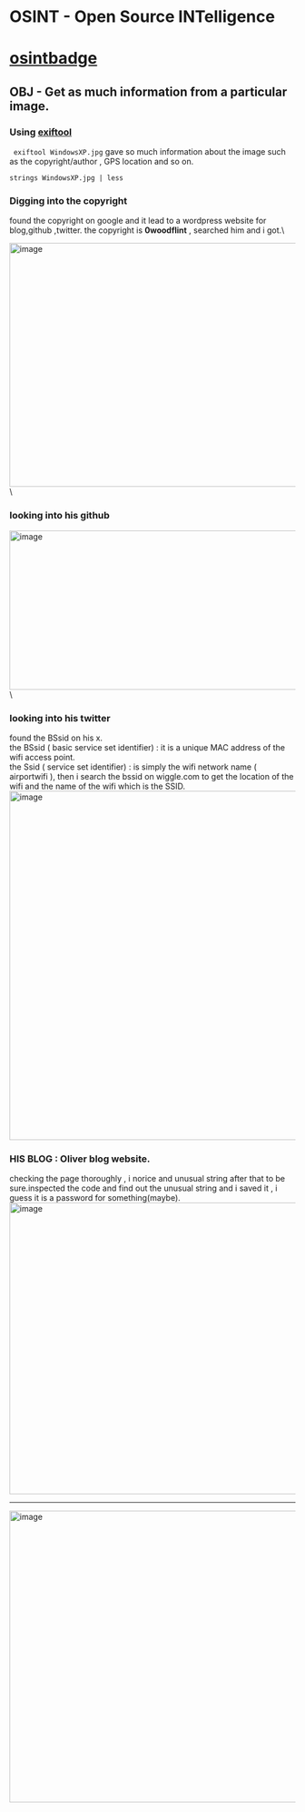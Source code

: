 # OSINT - Open Source INTelligence
# [osintbadge](https://tryhackme.com/ixDamien/badges/ohsint)
## OBJ - Get as much information from a particular image.


### Using [exiftool](https://github.com/exiftool/exiftool#)
``` exiftool WindowsXP.jpg``` 
gave so much information about the image such as the copyright/author , GPS location and so on.

``` strings WindowsXP.jpg | less ```
### Digging into the copyright
found the copyright on google and it lead to a wordpress website for blog,github ,twitter.
the copyright is **0woodflint**  , searched him and i got.\

<img width="691" height="429" alt="image" src="https://github.com/user-attachments/assets/2954a1d7-65b4-476a-bff8-66feef3f2e80" />\

### looking into his github 
<img width="577" height="280" alt="image" src="https://github.com/user-attachments/assets/3a48e800-8552-4e74-80c8-bbb7ee941c4e" />\

### looking into his twitter 
found the BSsid on his x.  
the BSsid ( basic service set identifier) : it is a unique MAC address of the wifi access point.  
the Ssid ( service set identifier) : is simply the wifi network name ( airportwifi ), then i search the bssid on wiggle.com to get the location of the wifi and the name of the wifi which is the SSID.  
<img width="602" height="614" alt="image" src="https://github.com/user-attachments/assets/f0ca8d7d-3cb6-4c69-9305-de441c86f904" />



### HIS BLOG : Oliver blog website. 
checking the page thoroughly , i norice and unusual string after that to be sure.inspected the code and find out the unusual string and i saved it , i guess it is a password for something(maybe).
<img width="846" height="513" alt="image" src="https://github.com/user-attachments/assets/fc63d193-d333-41d9-88e7-4659affd420e" />
________________________________________________________________________________________________________
<img width="846" height="513" alt="image" src="https://github.com/user-attachments/assets/70a59a25-3b85-4e68-bc7d-256483b4922c" />
